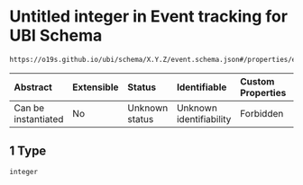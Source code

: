 # Untitled integer in Event tracking for UBI Schema

```txt
https://o19s.github.io/ubi/schema/X.Y.Z/event.schema.json#/properties/event_attributes/properties/object/properties/object_id/anyOf/1
```



| Abstract            | Extensible | Status         | Identifiable            | Custom Properties | Additional Properties | Access Restrictions | Defined In                                                                      |
| :------------------ | :--------- | :------------- | :---------------------- | :---------------- | :-------------------- | :------------------ | :------------------------------------------------------------------------------ |
| Can be instantiated | No         | Unknown status | Unknown identifiability | Forbidden         | Allowed               | none                | [event.schema.json\*](../../out/X.Y.Z/event.schema.json "open original schema") |

## 1 Type

`integer`
